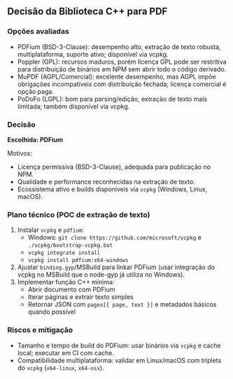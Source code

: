 ## Decisão da Biblioteca C++ para PDF

### Opções avaliadas
- PDFium (BSD-3-Clause): desempenho alto, extração de texto robusta, multiplataforma, suporte ativo; disponível via vcpkg.
- Poppler (GPL): recursos maduros, porém licença GPL pode ser restritiva para distribuição de binários em NPM sem abrir todo o código derivado.
- MuPDF (AGPL/Comercial): excelente desempenho, mas AGPL impõe obrigações incompatíveis com distribuição fechada; licença comercial é opção paga.
- PoDoFo (LGPL): bom para parsing/edição, extração de texto mais limitada; também disponível via vcpkg.

### Decisão
**Escolhida: PDFium**

Motivos:
- Licença permissiva (BSD-3-Clause), adequada para publicação no NPM.
- Qualidade e performance reconhecidas na extração de texto.
- Ecossistema ativo e builds disponíveis via `vcpkg` (Windows, Linux, macOS).

### Plano técnico (POC de extração de texto)
1. Instalar `vcpkg` e `pdfium`:
   - Windows: `git clone https://github.com/microsoft/vcpkg` e `./vcpkg/bootstrap-vcpkg.bat`
   - `vcpkg integrate install`
   - `vcpkg install pdfium:x64-windows`
2. Ajustar `binding.gyp`/MSBuild para linkar PDFium (usar integração do vcpkg no MSBuild que o node-gyp já utiliza no Windows).
3. Implementar função C++ mínima:
   - Abrir documento com PDFium
   - Iterar páginas e extrair texto simples
   - Retornar JSON com `pages[{ page, text }]` e metadados básicos quando possível

### Riscos e mitigação
- Tamanho e tempo de build do PDFium: usar binários via `vcpkg` e cache local; executar em CI com cache.
- Compatibilidade multiplataforma: validar em Linux/macOS com triplets do `vcpkg` (`x64-linux`, `x64-osx`).


